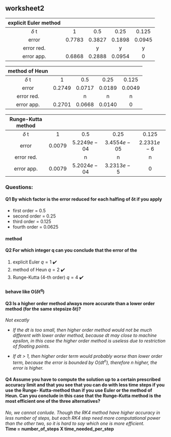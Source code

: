 ## worksheet2

| explicit Euler method |        |         |        |        |
|:---------------------:|:------:|:-------:|:------:|:------:|
|      $\delta$ t       |   1    |   0.5   |  0.25  | 0.125  |
|         error         | 0.7783 | 0.3827  | 0.1898 | 0.0945 |
|      error red.       |        |    y    |   y    |   y    |
|      error app.       | 0.6868 | 0.2888 | 0.0954 |   0    |

| method of Heun |        |        |        |        |
|:--------------:|:------:|:------:|:------:|:------:|
|   $\delta$ t   |   1    |  0.5   |  0.25  | 0.125  |
|     error      | 0.2749 | 0.0717 | 0.0189 | 0.0049 |
|   error red.   |        |   n    |   n    |   n    |
|   error app.   | 0.2701 | 0.0668 | 0.0140 |   0    |

| Runge-Kutta method |          |              |              |             |
|:------------------:|:--------:|:------------:|:------------:|:-----------:|
|     $\delta$ t     |   $1$    |    $0.5$     |    $0.25$    |   $0.125$   |
|       error        | $0.0079$ | $5.2249e-04$ | $3.4554e-05$ | $2.2331e-6$ |
|     error red.     |          |      n       |      n       |      n      |
|     error app.     |  0.0079  | $5.2024e-04$ | $3.2313e-5$  |      0      |

### Questions:

#### Q1 By which factor is the error reduced for each halfing of δt if you apply
* first order = 0.5
* second order = 0.25
* third order = 0.125
* fourth order = 0.0625
#### method

#### Q2 For which integer q can you conclude that the error of the
1. explicit Euler $q = 1$ :heavy_check_mark: 
2. method of Heun $q = 2$ :heavy_check_mark: 
3. Runge-Kutta (4-th order) $q = 4$ :heavy_check_mark: 
#### behave like O($\delta$t<sup>q</sup>)

#### Q3 Is a higher order method always more accurate than a lower order method (for the same stepsize δt)?
*Not excatly*  
* *If the dt is too small, then higher order method would not be much different with lower order method, because dt may close to machine epsilon, in this case the higher order method is useless due to restriction of floating points.*

* *If dt > 1, then higher order term would probably worse than lower order term, because the error is bounded by O(dt<sup>n</sup>), therefore n higher, the error is higher.*
#### Q4 Assume you have to compute the solution up to a certain prescribed accuracy limit and that you see that you can do with less time steps if you use the Runge- Kutta-method than if you use Euler or the method of Heun. Can you conclude in this case that the Runge-Kutta method is the most efficient one of the three alternatives?

*No, we cannot conlude.*
*Though the RK4 method have higher accuracy in less number of steps, but each RK4 step need more computational power than the other two, so it is hard to say which one is more efficient.*  
**Time = number_of_steps X time_needed_per_step**


